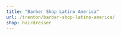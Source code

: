 ```yaml
---
title: "Barber Shop Latino America"
url: /trenton/barber-shop-latino-america/
shop: hairdresser
---
```

